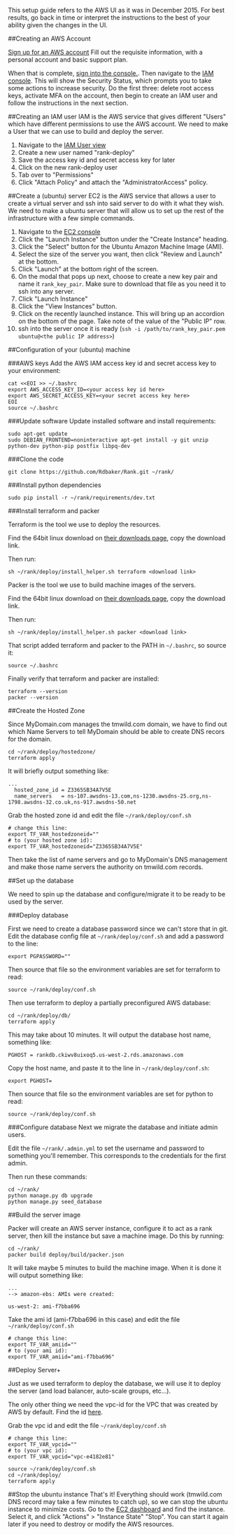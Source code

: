 This setup guide refers to the AWS UI as it was in December 2015. For best
results, go back in time or interpret the instructions to the best of your
ability given the changes in the UI.

##Creating an AWS Account

[Sign up for an AWS account](https://aws.amazon.com/)
Fill out the requisite information, with a personal account and basic support plan.

When that is complete, [sign into the
console.](https://us-west-2.console.aws.amazon.com/console/home?region=us-west-2#). Then navigate to the [IAM console](https://console.aws.amazon.com/iam/home?#home). This will show the Security Status, which prompts you to take some actions to increase security. Do the first three: delete root access keys, activate MFA on the account, then begin to create an IAM user and follow the instructions in the next section.


##Creating an IAM user
IAM is the AWS service that gives different "Users" which have different permissions to use the AWS account. We need to make a User that we can use to build and deploy the server.

1. Navigate to the [IAM User
   view](https://console.aws.amazon.com/iam/home?#users)
2. Create a new user named "rank-deploy"
4. Save the access key id and secret access key for later
5. Click on the new rank-deploy user
6. Tab over to "Permissions"
7. Click "Attach Policy" and attach the "AdministratorAccess" policy.


##Create a (ubuntu) server
EC2 is the AWS service that allows a user to create a virtual server and ssh into said server to do with it what they wish. We need to make a ubuntu server that will allow us to set up the rest of the infrastructure with a few simple commands.

1. Navigate to the [EC2 console](https://us-west-2.console.aws.amazon.com/ec2/v2/home?region=us-west-2)
2. Click the "Launch Instance" button under the "Create Instance" heading.
3. Click the "Select" button for the Ubuntu Amazon Machine Image (AMI).
4. Select the size of the server you want, then click "Review and Launch" at the bottom.
5. Click "Launch" at the bottom right of the screen.
6. On the modal that pops up next, choose to create a new key pair and name it `rank_key_pair`. Make sure to download that file as you need it to ssh into any server.
7. Click "Launch Instance"
8. Click the "View Instances" button.
9. Click on the recently launched instance. This will bring up an accordion on the bottom of the page. Take note of the value of the "Public IP" row.
10. ssh into the server once it is ready (`ssh -i /path/to/rank_key_pair.pem ubuntu@<the public IP address>`)


##Configuration of your (ubuntu) machine

###AWS keys
Add the AWS IAM access key id and secret access key to your environment:

```
cat <<EOI >> ~/.bashrc
export AWS_ACCESS_KEY_ID=<your access key id here>
export AWS_SECRET_ACCESS_KEY=<your secret access key here>
EOI
source ~/.bashrc
```

###Update software
Update installed software and install requirements:

```
sudo apt-get update
sudo DEBIAN_FRONTEND=noninteractive apt-get install -y git unzip python-dev python-pip postfix libpq-dev
```

###Clone the code

```
git clone https://github.com/Rdbaker/Rank.git ~/rank/
```

###Install python dependencies

```
sudo pip install -r ~/rank/requirements/dev.txt
```

###Install terraform and packer

Terraform is the tool we use to deploy the resources.

Find the 64bit linux download on [their downloads
page](https://terraform.io/downloads.html), copy the download link.

Then run:

```
sh ~/rank/deploy/install_helper.sh terraform <download link>
```

Packer is the tool we use to build machine images of the servers.

Find the 64bit linux download on [their downloads
page](http://www.packer.io/downloads.html), copy the download link.

Then run:

```
sh ~/rank/deploy/install_helper.sh packer <download link>
```

That script added terraform and packer to the PATH in `~/.bashrc`, so source it:

```
source ~/.bashrc
```

Finally verify that terraform and packer are installed:
```
terraform --version
packer --version
```

##Create the Hosted Zone

Since MyDomain.com manages the tmwild.com domain, we have to find out which Name
Servers to tell MyDomain should be able to create DNS recors for the domain.

```
cd ~/rank/deploy/hostedzone/
terraform apply
```

It will briefly output something like:

```
...
  hosted_zone_id = Z3365SB34A7V5E
  name_servers   = ns-107.awsdns-13.com,ns-1230.awsdns-25.org,ns-1798.awsdns-32.co.uk,ns-917.awsdns-50.net
```

Grab the hosted zone id and edit the file `~/rank/deploy/conf.sh`

```
# change this line:
export TF_VAR_hostedzoneid=""
# to (your hosted zone id):
export TF_VAR_hostedzoneid="Z3365SB34A7V5E"
```

Then take the list of name servers and go to MyDomain's DNS management and make
those name servers the authority on tmwild.com records.


##Set up the database

We need to spin up the database and configure/migrate it to be ready to be used
by the server.

###Deploy database

First we need to create a database password since we can't store that in git. Edit
the database config file at `~/rank/deploy/conf.sh` and add a password to the line:

```
export PGPASSWORD=""
```

Then source that file so the environment variables are set for terraform to
read:

```
source ~/rank/deploy/conf.sh
```

Then use terraform to deploy a partially preconfigured AWS database:

```
cd ~/rank/deploy/db/
terraform apply
```

This may take about 10 minutes.  It will output the database host
name, something like:

```
PGHOST = rankdb.ckiwv8uixoq5.us-west-2.rds.amazonaws.com
```

Copy the host name, and paste it to the line in `~/rank/deploy/conf.sh`:

```
export PGHOST=
```

Then source that file so the environment variables are set for python to read:

```
source ~/rank/deploy/conf.sh
```


###Configure database
Next we migrate the database and initiate admin users.

Edit the file `~/rank/.admin.yml` to set the username and password to something
you'll remember. This corresponds to the credentials for the first admin.

Then run these commands:

```
cd ~/rank/
python manage.py db upgrade
python manage.py seed_database
```


##Build the server image

Packer will create an AWS server instance, configure it to act as a rank server,
then kill the instance but save a machine image. Do this by running:

```
cd ~/rank/
packer build deploy/build/packer.json
```

It will take maybe 5 minutes to build the machine image. When it is done it will
output something like:

```
...
--> amazon-ebs: AMIs were created:

us-west-2: ami-f7bba696
```

Take the ami id (ami-f7bba696 in this case) and edit the file
`~/rank/deploy/conf.sh`

```
# change this line:
export TF_VAR_amiid=""
# to (your ami id):
export TF_VAR_amiid="ami-f7bba696"
```


##Deploy Server+

Just as we used terraform to deploy the database, we will use it to deploy the
server (and load balancer, auto-scale groups, etc...).

The only other thing we need the vpc-id for the VPC that was created by AWS by default.
Find the id
[here](https://us-west-2.console.aws.amazon.com/vpc/home?region=us-west-2#vpcs:).


Grab the vpc id and edit the file `~/rank/deploy/conf.sh`

```
# change this line:
export TF_VAR_vpcid=""
# to (your vpc id):
export TF_VAR_vpcid="vpc-e4182e81"
```

```
source ~/rank/deploy/conf.sh
cd ~/rank/deploy/
terraform apply
```


##Stop the ubuntu instance
That's it! Everything should work (tmwild.com DNS record may take a few minutes
to catch up), so we can stop the ubuntu instance to minimize costs. Go to the
[EC2
dashboard](https://us-west-2.console.aws.amazon.com/ec2/v2/home?region=us-west-2#Instances:sort=instanceState)
and find the instance. Select it, and click "Actions" > "Instance State" "Stop".
You can start it again later if you need to destroy or modify the AWS resources.
